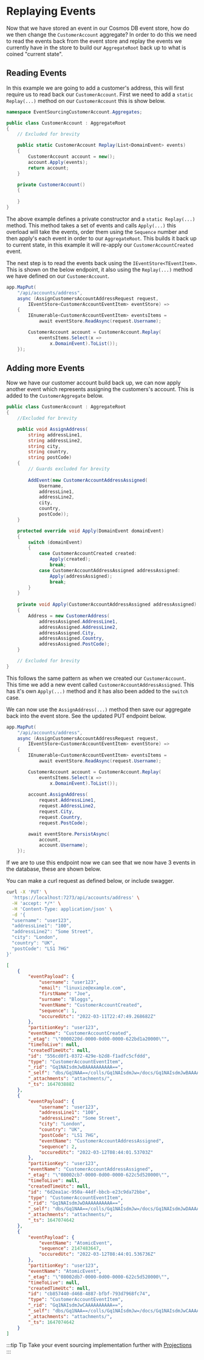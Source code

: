 # Replaying Events

Now that we have stored an event in our Cosmos DB event store, how do we then change the `CustomerAccount` aggregate? In order to do this we need to read the events back from the event store and replay the events we currently have in the store to build our `AggregateRoot` back up to what is coined "current state". 

## Reading Events

In this example we are going to add a customer's address, this will first require us to read back our `CustomerAccount`. First we need to add a `static Replay(...)` method on our `CustomerAccount` this is show below.

```csharp
namespace EventSourcingCustomerAccount.Aggregates;

public class CustomerAccount : AggregateRoot
{
    // Excluded for brevity

    public static CustomerAccount Replay(List<DomainEvent> events)
    {
        CustomerAccount account = new();
        account.Apply(events);
        return account;
    }

    private CustomerAccount()
    {
        
    }
}
```

The above example defines a private constructor and a `static Replay(...)` method. This method takes a set of events and calls `Apply(...)` this overload will take the events, order them using the `Sequence` number and then apply's each event in order to our `AggregateRoot`. This builds it back up to current state, in this example it will re-apply our `CustomerAccountCreated` event.

The next step is to read the events back using the `IEventStore<TEventItem>`. This is shown on the below endpoint, it also using the `Replay(...)` method we have defined on our `CustomerAccount`.

```csharp
app.MapPut(
    "/api/accounts/address",
    async (AssignCustomersAccountAddressRequest request,
        IEventStore<CustomerAccountEventItem> eventStore) =>
    {
        IEnumerable<CustomerAccountEventItem> eventsItems =
            await eventStore.ReadAsync(request.Username);

        CustomerAccount account = CustomerAccount.Replay(
            eventsItems.Select(x =>
                x.DomainEvent).ToList());
    });
```

## Adding more Events

Now we have our customer account build back up, we can now apply another event which represents assigning the customers's account. This is added to the `CustomerAggregate` below.

```csharp
public class CustomerAccount : AggregateRoot
{
    //Excluded for brevity

    public void AssignAddress(
        string addressLine1,
        string addressLine2,
        string city,
        string country,
        string postCode)
    {
        // Guards excluded for brevity
        
        AddEvent(new CustomerAccountAddressAssigned(
            Username,
            addressLine1,
            addressLine2,
            city,
            country,
            postCode));
    }

    protected override void Apply(DomainEvent domainEvent)
    {
        switch (domainEvent)
        {
            case CustomerAccountCreated created:
                Apply(created);
                break;
            case CustomerAccountAddressAssigned addressAssigned:
                Apply(addressAssigned);
                break;
        }
    }
    
    private void Apply(CustomerAccountAddressAssigned addressAssigned)
    {
        Address = new CustomerAddress(
            addressAssigned.AddressLine1,
            addressAssigned.AddressLine2,
            addressAssigned.City,
            addressAssigned.Country,
            addressAssigned.PostCode);
    }

    // Excluded for brevity
}
```

This follows the same pattern as when we created our `CustomerAccount`. This time we add a new event called `CustomerAccountAddressAssigned`. This has it's own `Apply(...)` method and it has also been added to the `switch` case.

We can now use the `AssignAddress(...)` method then save our aggregate back into the event store. See the updated PUT endpoint below.

```csharp
app.MapPut(
    "/api/accounts/address",
    async (AssignCustomersAccountAddressRequest request,
        IEventStore<CustomerAccountEventItem> eventStore) =>
    {
        IEnumerable<CustomerAccountEventItem> eventsItems =
            await eventStore.ReadAsync(request.Username);

        CustomerAccount account = CustomerAccount.Replay(
            eventsItems.Select(x =>
                x.DomainEvent).ToList());
        
        account.AssignAddress(
            request.AddressLine1,
            request.AddressLine2,
            request.City,
            request.Country,
            request.PostCode);

        await eventStore.PersistAsync(
            account,
            account.Username);
    });
```

If we are to use this endpoint now we can see that we now have 3 events in the database, these are shown below.

You can make a curl request as defined below, or include swagger.

```bash
curl -X 'PUT' \
  'https://localhost:7273/api/accounts/address' \
  -H 'accept: */*' \
  -H 'Content-Type: application/json' \
  -d '{
  "username": "user123",
  "addressLine1": "100",
  "addressLine2": "Some Street",
  "city": "London",
  "country": "UK",
  "postCode": "LS1 7HG"
}'
```

```json
[
    {
        "eventPayload": {
            "username": "user123",
            "email": "linuxize@example.com",
            "firstName": "Joe",
            "surname": "Bloggs",
            "eventName": "CustomerAccountCreated",
            "sequence": 1,
            "occuredUtc": "2022-03-11T22:47:49.268682Z"
        },
        "partitionKey": "user123",
        "eventName": "CustomerAccountCreated",
        "_etag": "\"0000220d-0000-0d00-0000-622bd1a20000\"",
        "timeToLive": null,
        "createdTimeUtc": null,
        "id": "556cd0f1-0372-429e-b2d8-f1adfc5cfddd",
        "type": "CustomerAccountEventItem",
        "_rid": "Gq1NAIsdmJwBAAAAAAAAAA==",
        "_self": "dbs/Gq1NAA==/colls/Gq1NAIsdmJw=/docs/Gq1NAIsdmJwBAAAAAAAAAA==/",
        "_attachments": "attachments/",
        "_ts": 1647038882
    },
    {
        "eventPayload": {
            "username": "user123",
            "addressLine1": "100",
            "addressLine2": "Some Street",
            "city": "London",
            "country": "UK",
            "postCode": "LS1 7HG",
            "eventName": "CustomerAccountAddressAssigned",
            "sequence": 2,
            "occuredUtc": "2022-03-12T08:44:01.53703Z"
        },
        "partitionKey": "user123",
        "eventName": "CustomerAccountAddressAssigned",
        "_etag": "\"08002cb7-0000-0d00-0000-622c5d520000\"",
        "timeToLive": null,
        "createdTimeUtc": null,
        "id": "6d2ea1ac-950a-44df-bbcb-e23c9da72bbe",
        "type": "CustomerAccountEventItem",
        "_rid": "Gq1NAIsdmJwDAAAAAAAAAA==",
        "_self": "dbs/Gq1NAA==/colls/Gq1NAIsdmJw=/docs/Gq1NAIsdmJwDAAAAAAAAAA==/",
        "_attachments": "attachments/",
        "_ts": 1647074642
    },
    {
        "eventPayload": {
            "eventName": "AtomicEvent",
            "sequence": 2147483647,
            "occuredUtc": "2022-03-12T08:44:01.536736Z"
        },
        "partitionKey": "user123",
        "eventName": "AtomicEvent",
        "_etag": "\"08002db7-0000-0d00-0000-622c5d520000\"",
        "timeToLive": null,
        "createdTimeUtc": null,
        "id": "cb857440-d468-4887-bfbf-793d7968fc74",
        "type": "CustomerAccountEventItem",
        "_rid": "Gq1NAIsdmJwCAAAAAAAAAA==",
        "_self": "dbs/Gq1NAA==/colls/Gq1NAIsdmJw=/docs/Gq1NAIsdmJwCAAAAAAAAAA==/",
        "_attachments": "attachments/",
        "_ts": 1647074642
    }
]
```

:::tip Tip
Take your event sourcing implementation further with [Projections](../projections/README.md)
:::
